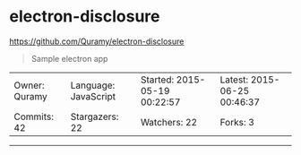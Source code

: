 # electron-disclosure

https://github.com/Quramy/electron-disclosure
<blockquote>
Sample electron app
</blockquote>

<table>
<tr><td>Owner: Quramy</td>
    <td>Language: JavaScript</td>
    <td>Started: 2015-05-19 00:22:57</td>
    <td>Latest: 2015-06-25 00:46:37</td></tr>
<tr><td>Commits: 42</td>
    <td>Stargazers: 22</td>
    <td>Watchers: 22</td>
    <td>Forks: 3</td></tr>
</table>

---

